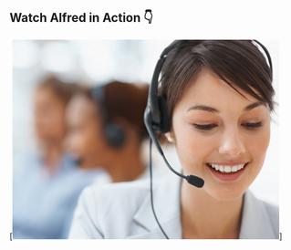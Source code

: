 ## Watch Alfred in Action 👇	
[![IMAGE ALT TEXT HERE](https://github.com/bacdillon/Digital-IT-Helpdesk-Support/blob/main/img/Background%20Image.jpg)]
